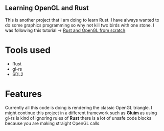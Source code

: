 ## Learning OpenGL and Rust
This is another project that I am doing to learn Rust. I have always wanted to do some graphics programming so why not kill two birds with one stone. I was following this tutorial -> [Rust and OpenGL from scratch](https://nercury.github.io/rust/opengl/tutorial/2018/02/08/opengl-in-rust-from-scratch-00-setup.html)

# Tools used
* Rust
* gl-rs
* SDL2

# Features
Currently all this code is doing is rendering the classic OpenGL triangle. I might continue this project in a different framework such as **Gluim** as using gl-rs is kind of ignoring rules of **Rust** there is a lot of unsafe code blocks because you are making straight OpenGL calls
